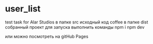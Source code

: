 # user_list
test task for Alar Studios 
в папке src исходный код coffee
в папке dist собранный проект
для запуска выполнить команды 
    npm i
    npm dev

или можно посмотреть на gitHub Pages 
